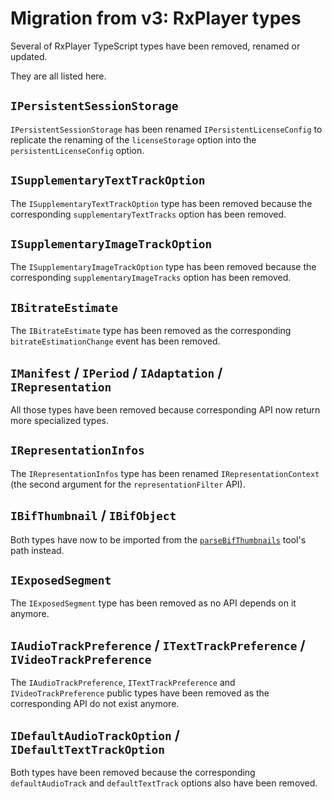 # Migration from v3: RxPlayer types

Several of RxPlayer TypeScript types have been removed, renamed or updated.

They are all listed here.

## `IPersistentSessionStorage`

`IPersistentSessionStorage` has been renamed `IPersistentLicenseConfig` to
replicate the renaming of the `licenseStorage` option into the
`persistentLicenseConfig` option.

## `ISupplementaryTextTrackOption`

The `ISupplementaryTextTrackOption` type has been removed because the
corresponding `supplementaryTextTracks` option has been removed.

## `ISupplementaryImageTrackOption`

The `ISupplementaryImageTrackOption` type has been removed because the
corresponding `supplementaryImageTracks` option has been removed.

## `IBitrateEstimate`

The `IBitrateEstimate` type has been removed as the corresponding
`bitrateEstimationChange` event has been removed.

## `IManifest` / `IPeriod` / `IAdaptation` / `IRepresentation`

All those types have been removed because corresponding API now return more
specialized types.

## `IRepresentationInfos`

The `IRepresentationInfos` type has been renamed `IRepresentationContext`
(the second argument for the `representationFilter` API).

## `IBifThumbnail` / `IBifObject`

Both types have now to be imported from the
[`parseBifThumbnails`](../../api/Tools/parseBifThumbnails.md) tool's path
instead.

## `IExposedSegment`

The `IExposedSegment` type has been removed as no API depends on it anymore.

## `IAudioTrackPreference` / `ITextTrackPreference` / `IVideoTrackPreference`

The `IAudioTrackPreference`, `ITextTrackPreference` and `IVideoTrackPreference`
public types have been removed as the corresponding API do not exist anymore.

## `IDefaultAudioTrackOption` / `IDefaultTextTrackOption`

Both types have been removed because the corresponding `defaultAudioTrack` and
`defaultTextTrack` options also have been removed.
